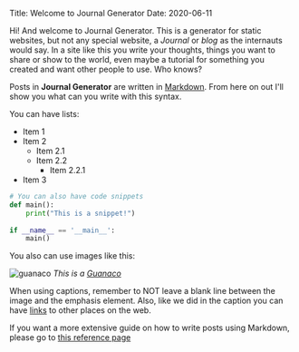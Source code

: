 Title: Welcome to Journal Generator
Date: 2020-06-11

Hi! And welcome to Journal Generator. This is a generator for static websites, but not any special website, a *Journal* or *blog* as the internauts would say. In a site like this you write your thoughts, things you want to share or show to the world, even maybe a tutorial for something you created and want other people to use. Who knows?

Posts in **Journal Generator** are written in [Markdown](https://en.wikipedia.org/wiki/Markdown). From here on out I'll show you what can you write with this syntax.

You can have lists:

* Item 1
* Item 2
    * Item 2.1
    * Item 2.2
        * Item 2.2.1
* Item 3


```python
# You can also have code snippets
def main():
    print("This is a snippet!")
    
if __name__ == '__main__':
    main()
```

You also can use images like this:

![guanaco](/static/guanaco.jpg)
*This is a [Guanaco](https://en.wikipedia.org/wiki/Guanaco)*

When using captions, remember to NOT leave a blank line between the image and the emphasis element. Also, like we did in the caption you can have [links](https://en.wikipedia.org/wiki/Guanaco) to other places on the web.

If you want a more extensive guide on how to write posts using Markdown, please go to [this reference page](https://help.github.com/en/github/writing-on-github/basic-writing-and-formatting-syntax)


